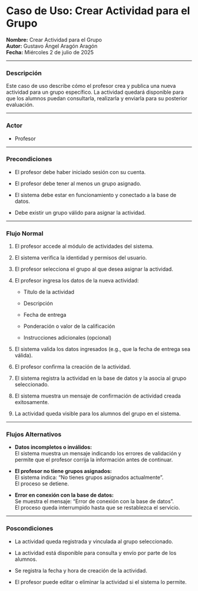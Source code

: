 # **Caso de Uso: Crear Actividad para el Grupo**

**Nombre:** Crear Actividad para el Grupo  
 **Autor:** Gustavo Ángel Aragón Aragón  
 **Fecha:** Miércoles 2 de julio de 2025

---

### **Descripción**

Este caso de uso describe cómo el profesor crea y publica una nueva actividad para un grupo específico. La actividad quedará disponible para que los alumnos puedan consultarla, realizarla y enviarla para su posterior evaluación.

---

### **Actor**

* Profesor

---

###  **Precondiciones**

* El profesor debe haber iniciado sesión con su cuenta.

* El profesor debe tener al menos un grupo asignado.

* El sistema debe estar en funcionamiento y conectado a la base de datos.

* Debe existir un grupo válido para asignar la actividad.

---

### **Flujo Normal**

1. El profesor accede al módulo de actividades del sistema.

2. El sistema verifica la identidad y permisos del usuario.

3. El profesor selecciona el grupo al que desea asignar la actividad.

4. El profesor ingresa los datos de la nueva actividad:

   * Título de la actividad

   * Descripción

   * Fecha de entrega

   * Ponderación o valor de la calificación

   * Instrucciones adicionales (opcional)

5. El sistema valida los datos ingresados (e.g., que la fecha de entrega sea válida).

6. El profesor confirma la creación de la actividad.

7. El sistema registra la actividad en la base de datos y la asocia al grupo seleccionado.

8. El sistema muestra un mensaje de confirmación de actividad creada exitosamente.

9. La actividad queda visible para los alumnos del grupo en el sistema.

---

### **Flujos Alternativos**

* **Datos incompletos o inválidos:**  
   El sistema muestra un mensaje indicando los errores de validación y permite que el profesor corrija la información antes de continuar.

* **El profesor no tiene grupos asignados:**  
   El sistema indica: “No tienes grupos asignados actualmente”.  
   El proceso se detiene.

* **Error en conexión con la base de datos:**  
   Se muestra el mensaje: “Error de conexión con la base de datos”.  
   El proceso queda interrumpido hasta que se restablezca el servicio.

---

###  **Poscondiciones**

* La actividad queda registrada y vinculada al grupo seleccionado.

* La actividad está disponible para consulta y envío por parte de los alumnos.

* Se registra la fecha y hora de creación de la actividad.

* El profesor puede editar o eliminar la actividad si el sistema lo permite.
